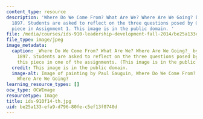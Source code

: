 ```yaml
---
content_type: resource
description: 'Where Do We Come From? What Are We? Where Are We Going? by Paul Gauguin,
  1897. Students are asked to reflect on the three questions posed by Gauguin in this
  piece in Assignment 1. This image is in the public domain. '
file: /media/courses/ids-910-leadership-development-fall-2014/be25a133efa9d79680fec5ef13f0740d_ids-910f14-th.jpg
file_type: image/jpeg
image_metadata:
  caption: _Where Do We Come From? What Are We? Where Are We Going?_ by Paul Gauguin,
    1897. Students are asked to reflect on the three questions posed by Gauguin in
    this piece in one of the assignments. (This image is in the public domain.)
  credit: This image is in the public domain.
  image-alt: Image of painting by Paul Gauguin, Where Do We Come From? What Are We?
    Where Are We Going?
learning_resource_types: []
ocw_type: OCWImage
resourcetype: Image
title: ids-910f14-th.jpg
uid: be25a133-efa9-d796-80fe-c5ef13f0740d
---
```

